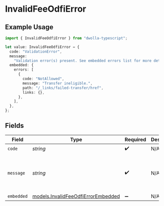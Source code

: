 # InvalidFeeOdfiError

## Example Usage

```typescript
import { InvalidFeeOdfiError } from "dwolla-typescript";

let value: InvalidFeeOdfiError = {
  code: "ValidationError",
  message:
    "Validation error(s) present. See embedded errors list for more details.",
  embedded: {
    errors: [
      {
        code: "NotAllowed",
        message: "Transfer ineligible.",
        path: "/_links/failed-transfer/href",
        links: {},
      },
    ],
  },
};
```

## Fields

| Field                                                                          | Type                                                                           | Required                                                                       | Description                                                                    | Example                                                                        |
| ------------------------------------------------------------------------------ | ------------------------------------------------------------------------------ | ------------------------------------------------------------------------------ | ------------------------------------------------------------------------------ | ------------------------------------------------------------------------------ |
| `code`                                                                         | *string*                                                                       | :heavy_check_mark:                                                             | N/A                                                                            | ValidationError                                                                |
| `message`                                                                      | *string*                                                                       | :heavy_check_mark:                                                             | N/A                                                                            | Validation error(s) present. See embedded errors list for more details.        |
| `embedded`                                                                     | [models.InvalidFeeOdfiErrorEmbedded](../models/invalidfeeodfierrorembedded.md) | :heavy_minus_sign:                                                             | N/A                                                                            |                                                                                |